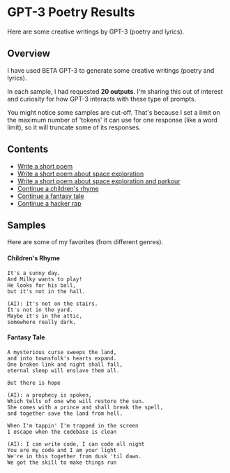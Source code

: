 # GPT-3 Poetry Results

Here are some creative writings by GPT-3 (poetry and lyrics).

## Overview

I have used BETA GPT-3 to generate some creative writings (poetry and lyrics).

In each sample, I had requested **20 outputs**. I'm sharing this out of interest and curiosity for how GPT-3 interacts with these type of prompts.

You might notice some samples are cut-off. That's because I set a limit on the maximum number of 'tokens' it can use for one response (like a word limit), so it will truncate some of its responses.

## Contents

* [Write a short poem](./results/1_short_poem.md)
* [Write a short poem about space exploration](./results/2_short_space_poem.md)
* [Write a short poem about space exploration and parkour](results/3_space_and_parkour.md)
* [Continue a children's rhyme](results/4_childrens_rhyme.md)
* [Continue a fantasy tale](results/5_fantasy_tale.md)
* [Continue a hacker rap](results/6_hacker_rap.md)

## Samples

Here are some of my favorites (from different genres).

#### Children's Rhyme
```
It's a sunny day.
And Milky wants to play!
He looks for his ball,
but it's not in the hall.

(AI): It's not on the stairs.
It's not in the yard.
Maybe it's in the attic,
somewhere really dark.
```

#### Fantasy Tale
```
A mysterious curse sweeps the land,
and into townsfolk's hearts expand.
One broken link and night shall fall,
eternal sleep will enslave them all.

But there is hope

(AI): a prophecy is spoken,
Which tells of one who will restore the sun.
She comes with a prince and shall break the spell,
and together save the land from hell.
```

```
When I'm tappin' I'm trapped in the screen
I escape when the codebase is clean

(AI): I can write code, I can code all night
You are my code and I am your light
We're in this together from dusk 'til dawn.
We got the skill to make things run
```
